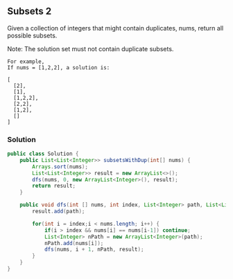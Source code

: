 ## Subsets 2

Given a collection of integers that might contain duplicates, nums, return all possible subsets.

Note: The solution set must not contain duplicate subsets.

```
For example,
If nums = [1,2,2], a solution is:

[
  [2],
  [1],
  [1,2,2],
  [2,2],
  [1,2],
  []
]
```

### Solution

```java
public class Solution {
    public List<List<Integer>> subsetsWithDup(int[] nums) {
        Arrays.sort(nums);
        List<List<Integer>> result = new ArrayList<>();
        dfs(nums, 0, new ArrayList<Integer>(), result);
        return result;
    }

    public void dfs(int [] nums, int index, List<Integer> path, List<List<Integer>> result) {
        result.add(path);

        for(int i = index;i < nums.length; i++) {
            if(i > index && nums[i] == nums[i-1]) continue;
            List<Integer> nPath = new ArrayList<Integer>(path);
            nPath.add(nums[i]);
            dfs(nums, i + 1, nPath, result);
        }
    }
}
```
